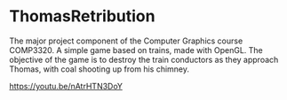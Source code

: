 # ThomasRetribution
The major project component of the Computer Graphics course COMP3320. A simple game based on trains, made with OpenGL. The objective of the game is to destroy the train conductors as they approach Thomas, with coal shooting up from his chimney. 

https://youtu.be/nAtrHTN3DoY
